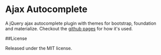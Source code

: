 # Ajax Autocomplete

A jQuery ajax autocomplete plugin with themes for bootstrap, foundation and materialize. Checkout the [github pages](https://mtuck063.github.io/ajax-autocomplete/) for how it's used.

##License

Released under the MIT license.





